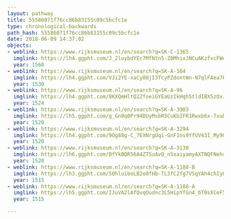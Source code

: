 ```yaml
---
layout: pathway
title: 55586071f76cc86b83155c09c5bcfc1e
type: chronological-backwards
path_hash: 55586071f76cc86b83155c09c5bcfc1e
date: 2018-06-09 14:37:02
objects:
- weblink: https://www.rijksmuseum.nl/en/search?q=SK-C-1365
  imglink: https://lh4.ggpht.com/J_2luybdYEc7MfNtn5-Z0MhixJNCuAKzfvcFWdk8r0OTmR94llu0eMMYdvlMubhOdYThw_NWaIo_c5qmGsKLgH9D4w=s200
  year: 1560
- weblink: https://www.rijksmuseum.nl/en/search?q=SK-A-164
  imglink: https://lh4.ggpht.com/VJi2YE-xaCy08jI3TcyPZdontWn-N7qlFAea7PxRjMpb7XaUws6Bsr1Znk-8faRXFocNhxniKTxT0D2yrv9r4uhvhkjD=s200
  year: 1530
- weblink: https://www.rijksmuseum.nl/en/search?q=SK-A-96
  imglink: https://lh4.ggpht.com/8KXQmHltQ2ZfoeiGYEaUzIkHqh5tldIBX5zOxJDSshkIvSn_N-HQ7qrnggSDoYcmclPO_zaUY-uomyqP93cdlNozeg=s200
  year: 1524
- weblink: https://www.rijksmuseum.nl/en/search?q=SK-A-3903
  imglink: https://lh5.ggpht.com/g_Gn0q0Pr94DUyMsbR5CuKbIFR1Rwxb6x-7xuDeBAER67fJ_Oz5WsCKYwlHTAL0iEjVbG4RMq23wvwtRz0Coo7X_CYQ=s200
  year: 1520
- weblink: https://www.rijksmuseum.nl/en/search?q=SK-A-3294
  imglink: https://lh4.ggpht.com/9Og88g-C_7EXNrgUqi-GnF1ns9YfUV43I_My9GDFQf6LTQuwHDi0eg4YK_H2nsnqlur3NolC3nMGj9OIgG6u_4TEzLRR=s200
  year: 1520
- weblink: https://www.rijksmuseum.nl/en/search?q=SK-A-3130
  imglink: https://lh6.ggpht.com/BfYkBQR56A4ZTSuAvQ_nSxaiyamyAXTNQFNeh4RbqumKLDAwvn9zuck_96Pc5Vym9GQ11ZViZHxijMpW2rnrgeklfIg=s200
  year: 1520
- weblink: https://www.rijksmuseum.nl/en/search?q=SK-A-1188-B
  imglink: https://lh3.ggpht.com/50hluibeLB2o8fHb-TL3fC2fg7V5qYAh4chIy63zvEbt45skjU2cEgOuzjd74Sk85Q8rTLD8_Cev_1OG8sfVMDrAMlSA=s200
  year: 1515
- weblink: https://www.rijksmuseum.nl/en/search?q=SK-A-1188-A
  imglink: https://lh5.ggpht.com/IJuVA2lAfQvqOudnc3L5HipYfGn4_bT0sXCeF5fSEH9s_hulEIMfquvVkb8QoUpOu70HSmYxOelSGxDmkBX8Ei6FUto=s200
  year: 1515

---
```

